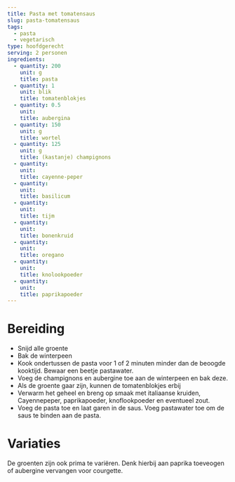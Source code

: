 ```yaml
---
title: Pasta met tomatensaus
slug: pasta-tomatensaus
tags:
  - pasta
  - vegetarisch
type: hoofdgerecht
serving: 2 personen
ingredients:
  - quantity: 200
    unit: g
    title: pasta
  - quantity: 1
    unit: blik
    title: tomatenblokjes
  - quantity: 0.5
    unit:
    title: aubergina
  - quantity: 150
    unit: g
    title: wortel
  - quantity: 125
    unit: g
    title: (kastanje) champignons
  - quantity:
    unit:
    title: cayenne-peper
  - quantity:
    unit:
    title: basilicum
  - quantity:
    unit:
    title: tijm
  - quantity:
    unit:
    title: bonenkruid
  - quantity:
    unit:
    title: oregano
  - quantity:
    unit:
    title: knolookpoeder
  - quantity:
    unit:
    title: paprikapoeder
---
```


# Bereiding

- Snijd alle groente
- Bak de winterpeen
- Kook ondertussen de pasta voor 1 of 2 minuten minder dan de beoogde kooktijd. Bewaar een beetje pastawater.
- Voeg de champignons en aubergine toe aan de winterpeen en bak deze.
- Als de groente gaar zijn, kunnen de tomatenblokjes erbij
- Verwarm het geheel en breng op smaak met italiaanse kruiden, Cayennepeper, paprikapoeder, knoflookpoeder en eventueel zout.
- Voeg de pasta toe en laat garen in de saus. Voeg pastawater toe om de saus te binden aan de pasta.

# Variaties

De groenten zijn ook prima te variëren. Denk hierbij aan paprika toeveogen of aubergine vervangen voor courgette.

